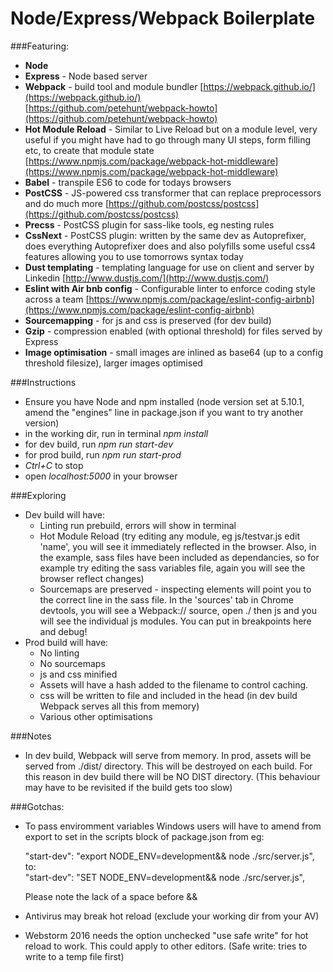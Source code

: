 # Node/Express/Webpack Boilerplate

###Featuring:
- **Node**
- **Express** - Node based server
- **Webpack** - build tool and module bundler [https://webpack.github.io/](https://webpack.github.io/)<br/>
[https://github.com/petehunt/webpack-howto](https://github.com/petehunt/webpack-howto)
- **Hot Module Reload** - Similar to Live Reload but on a module level, very useful if you might have had to go through many UI steps, form filling etc, to create that module state [https://www.npmjs.com/package/webpack-hot-middleware](https://www.npmjs.com/package/webpack-hot-middleware)
- **Babel** - transpile ES6 to code for todays browsers
- **PostCSS** - JS-powered css transformer that can replace preprocessors and do much more [https://github.com/postcss/postcss](https://github.com/postcss/postcss)
- **Precss** - PostCSS plugin for sass-like tools, eg nesting rules
- **CssNext** - PostCSS plugin: written by the same dev as Autoprefixer, does everything Autoprefixer does and also polyfills some useful css4 features allowing you to use tomorrows syntax today
- **Dust templating** - templating language for use on client and server by Linkedin [http://www.dustjs.com/](http://www.dustjs.com/)
- **Eslint with Air bnb config** - Configurable linter to enforce coding style across a team [https://www.npmjs.com/package/eslint-config-airbnb](https://www.npmjs.com/package/eslint-config-airbnb)
- **Sourcemapping** - for js and css is preserved (for dev build)
- **Gzip** - compression enabled (with optional threshold) for files served by Express
- **Image optimisation** - small images are inlined as base64 (up to a config threshold filesize), larger images optimised

###Instructions
- Ensure you have Node and npm installed (node version set at 5.10.1, amend the "engines" line in package.json if you want to try another version)
- in the working dir, run in terminal _npm install_
- for dev build, run _npm run start-dev_
- for prod build, run _npm run start-prod_
- _Ctrl+C_ to stop
- open _localhost:5000_ in your browser

###Exploring
- Dev build will have:
  * Linting run prebuild, errors will show in terminal
  * Hot Module Reload (try editing any module, eg js/testvar.js edit 'name', you will see it immediately reflected in the browser. Also, in the example, sass files have been included as dependancies, so for example try editing the sass variables file, again you will see the browser reflect changes)
  * Sourcemaps are preserved - inspecting elements will point you to the correct line in the sass file. In the 'sources' tab in Chrome devtools, you will see a Webpack:// source, open ./ then js and you will see the individual js modules. You can put in breakpoints here and debug!
- Prod build will have:
  * No linting
  * No sourcemaps
  * js and css minified
  * Assets will have a hash added to the filename to control caching.
  * css will be written to file and included in the head (in dev build Webpack serves all this from memory)
  * Various other optimisations
  
###Notes
- In dev build, Webpack will serve from memory. In prod, assets will be served from ./dist/ directory. This will be destroyed on each build. For this reason in dev build there will be NO DIST directory. (This behaviour may have to be revisited if the build gets too slow)

###Gotchas:
- To pass enviromment variables Windows users will have to amend from export to set in the scripts block of package.json from eg:

    "start-dev": "export NODE_ENV=development&& node ./src/server.js",<br/>to:<br/> 
    "start-dev": "SET NODE_ENV=development&& node ./src/server.js",
    
    Please note the lack of a space before &&
- Antivirus may break hot reload (exclude your working dir from your AV)
- Webstorm 2016 needs the option unchecked "use safe write" for hot reload to work.
This could apply to other editors. (Safe write: tries to write to a temp file first)
